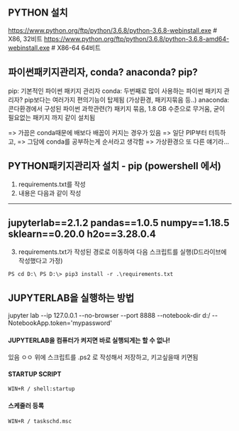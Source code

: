 ## PYTHON 설치

https://www.python.org/ftp/python/3.6.8/python-3.6.8-webinstall.exe                # X86, 32비트
https://www.python.org/ftp/python/3.6.8/python-3.6.8-amd64-webinstall.exe          # X86-64 64비트




## 파이썬패키지관리자, conda? anaconda? pip? 

pip: 기본적인 파이썬 패키지 관리자
conda: 두번째로 많이 사용하는 파이썬 패키지 관리자? pip보다는 여러가지 편의기능이 탑제됨 (가상환경, 패키지묶음 등..)
anaconda: 콘다환경에서 구성된 파이썬 과학관련(?) 패키지 묶음, 1.8 GB 수준으로 무거움, 굳이 필요없는 패키지 까지 같이 설치됨

=> 가끔은 conda때문에 배보다 배꼽이 커지는 경우가 있음
=> 일단 PIP부터 터득하고,
=> 그담에 conda를 공부하는게 순서라고 생각함
=> 가상환경으 또 다른 얘기라...



## PYTHON패키지관리자 설치 - pip (powershell 에서)
1. requirements.txt를 작성
2. 내용은 다음과 같이 작성

---------------------------------------------------------------------------
jupyterlab==2.1.2
pandas==1.0.5
numpy==1.18.5
sklearn==0.20.0
h2o==3.28.0.4
---------------------------------------------------------------------------

        
3. requirements.txt가 작성된 경로로 이동하여 다음 스크립트를 실행(D드라이브에 작성했다고 가정)

`
PS cd D:\
PS D:\> pip3 install -r .\requirements.txt
`



## JUPYTERLAB을 실행하는 방법

jupyter lab --ip 127.0.0.1 --no-browser --port 8888 --notebook-dir d:/ --NotebookApp.token='mypassword'

#### JUPYTERLAB을 컴퓨터가 켜지면 바로 실행되게는 할 수 없나!

있음 ㅇㅇ 위에 스크립트를 .ps2 로 작성해서 저장하고, 키고싶을때 키면됨


#### STARTUP SCRIPT

    WIN+R / shell:startup

#### 스케줄러 등록

    WIN+R / taskschd.msc